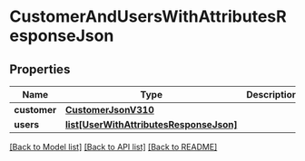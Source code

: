 # CustomerAndUsersWithAttributesResponseJson

## Properties
Name | Type | Description | Notes
------------ | ------------- | ------------- | -------------
**customer** | [**CustomerJsonV310**](CustomerJsonV310.md) |  | 
**users** | [**list[UserWithAttributesResponseJson]**](UserWithAttributesResponseJson.md) |  | 

[[Back to Model list]](../README.md#documentation-for-models) [[Back to API list]](../README.md#documentation-for-api-endpoints) [[Back to README]](../README.md)


